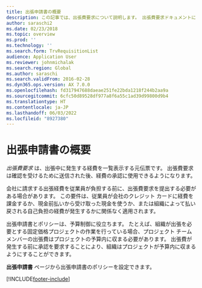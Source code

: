 ```yaml
---
title: 出張申請書の概要
description: この記事では、出張費要求について説明します。 出張費要求ドキュメントには、計画された出張経費が文書化されています。
author: saraschi2
ms.date: 02/23/2018
ms.topic: overview
ms.prod: ''
ms.technology: ''
ms.search.form: TrvRequisitionList
audience: Application User
ms.reviewer: johnmichalak
ms.search.region: Global
ms.author: saraschi
ms.search.validFrom: 2016-02-28
ms.dyn365.ops.version: AX 7.0.0
ms.openlocfilehash: fd317947688daeae251fe22bda1218f244b2aa9a
ms.sourcegitcommit: 6cfc50d89528df977a8f6a55c1ad39d99800d9b4
ms.translationtype: HT
ms.contentlocale: ja-JP
ms.lasthandoff: 06/03/2022
ms.locfileid: "8927380"
---
```

# <a name="travel-requisitions-overview"></a>出張申請書の概要

*出張費要求* は、出張中に発生する経費を一覧表示する元伝票です。 出張費要求は確認を受けるために送信された後、経費の承認に使用できるようになります。

会社に請求する出張経費を従業員が負担する前に、出張費要求を提出する必要がある場合があります。 この要件は、従業員が会社のクレジット カードに経費を課金するか、現金前払いから受け取った現金を使うか、または組織によって払い戻される自己負担の経費が発生するかに関係なく適用されます。

出張申請書とポリシーは、予算制御に役立ちます。 たとえば、組織が出張を必要とする固定価格プロジェクトの作業を行っている場合、プロジェクト チーム メンバーの出張費はプロジェクトの予算内に収まる必要があります。 出張費が発生する前に承認を要求することにより、組織はプロジェクトが予算内に収まるようにすることができます。

**出張申請書** ページから出張申請書のポリシーを設定できます。


[!INCLUDE[footer-include](../includes/footer-banner.md)]